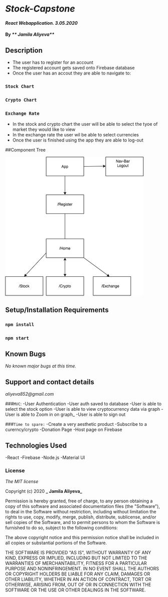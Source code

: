 # _Stock-Capstone_

#### _React Webapplication. 3.05.2020_

#### By _** Jamila Aliyeva**_


## Description
- The user has to register for an account 
- The registered account gets saved onto Firebase database 
- Once the user has an accout they are able to navigate to:
### `Stock Chart`
### `Crypto Chart`
### `Exchange Rate` 
- In the stock and crypto chart the user will be able to select the tyoe of market they would like to view
- In the exchange rate the user wil be able to select currencies 
- Once the user is finished using the app they are able to log-out

##Component Tree

![](Diagram.png)

## Setup/Installation Requirements

### `npm install`
### `npm start`


## Known Bugs

_No known major bugs at this time._

## Support and contact details

_aliyeva852@gmail.com_



###`MVC`: 
-User Authentication
-User auth saved to database
-User is able to select the stock option
-User is able to view cryptocurrency data via graph
-User is able to Zoom in on graph_
-User is able to sign out


###`Time to spare:` 
-Create a very aesthetic product 
-Subscribe to a curerncy/crypto
-Donation Page
-Host page on Firebase
## Technologies Used

-React
-Firebase
-Node.js 
-Material UI 


### License

*The MIT license*

Copyright (c) 2020 **_ Jamila Aliyeva_**

Permission is hereby granted, free of charge, 
to any person obtaining a copy of this software and 
associated documentation files (the "Software"), to 
deal in the Software without restriction, including 
without limitation the rights to use, copy, modify, 
merge, publish, distribute, sublicense, and/or sell 
copies of the Software, and to permit persons to whom 
the Software is furnished to do so, 
subject to the following conditions:

The above copyright notice and this permission notice 
shall be included in all copies or substantial portions of the Software.

THE SOFTWARE IS PROVIDED "AS IS", WITHOUT WARRANTY OF ANY KIND, 
EXPRESS OR IMPLIED, INCLUDING BUT NOT LIMITED TO THE WARRANTIES 
OF MERCHANTABILITY, FITNESS FOR A PARTICULAR PURPOSE AND NONINFRINGEMENT. 
IN NO EVENT SHALL THE AUTHORS OR COPYRIGHT HOLDERS BE LIABLE FOR 
ANY CLAIM, DAMAGES OR OTHER LIABILITY, WHETHER IN AN ACTION OF CONTRACT, 
TORT OR OTHERWISE, ARISING FROM, OUT OF OR IN CONNECTION WITH THE 
SOFTWARE OR THE USE OR OTHER DEALINGS IN THE SOFTWARE.
 


